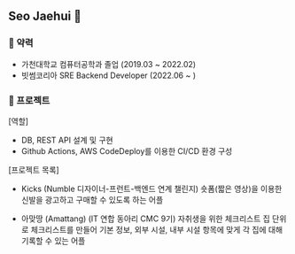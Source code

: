## Seo Jaehui 👋

### 📔 약력
* 가천대학교 컴퓨터공학과 졸업 (2019.03 ~ 2022.02)
* 빗썸코리아 SRE Backend Developer (2022.06 ~ )

### 📂 프로젝트
[역할]
* DB, REST API 설계 및 구현
* Github Actions, AWS CodeDeploy를 이용한 CI/CD 환경 구성

[프로젝트 목록]
* Kicks (Numble 디자이너-프런트-백엔드 연계 챌린지)
  숏폼(짧은 영상)을 이용한 신발을 광고하고 구매할 수 있도록 하는 어플

* 아맞땅 (Amattang) (IT 연합 동아리 CMC 9기)
  자취생을 위한 체크리스트
  집 단위로 체크리스트를 만들어 기본 정보, 외부 시설, 내부 시설 항목에 맞게 각 집에 대해 기록할 수 있는 어플
